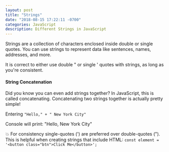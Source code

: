 ```yaml
---
layout: post
title: "Strings"
date: "2018-08-15 17:22:11 -0700"
categories: JavaScript
description: Different Strings in JavaScript
---
```


Strings are a collection of characters enclosed inside double or single quotes. You can use strings to represent data like sentences, names, addresses, and more.

It is correct to either use double " or single ' quotes with strings, as long as you're consistent.

#### String Concatenation

Did you know you can even add strings together? In JavaScript, this is called concatenating. Concatenating two strings together is actually pretty simple!

Entering `"Hello," + " New York City"`

Console will print: "Hello, New York City"

💥 For consistency single-quotes (') are preferred over double-quotes ("). This is helpful when creating strings that include HTML: `const element = '<button class="btn">Click Me</button>';`
